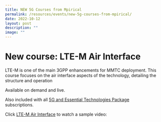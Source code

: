 ```yaml
---
title: NEW 5G Courses from Mpirical
permalink: /resources/events/new-5g-courses-from-mpirical/
date: 2022-10-12
layout: post
description: ""
image: ""
---
```

# New course: LTE-M Air Interface

LTE-M is one of the main 3GPP enhancements for MMTC deployment. This course focuses on the air interface aspects of the technology, detailing the structure and operation
  
Available on demand and live.  
  
Also included with all [5G and Essential Technologies Package](https://mpirical.us18.list-manage.com/track/click?u=26e40e7f389dd271e8fbc3ac0&id=3f4b1c00a8&e=e3c50d0079) subscriptions.  
  
Click [LTE-M Air Interface](https://www.youtube.com/watch?v=XOPhzqTPt_I) to watch a sample video: